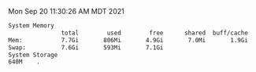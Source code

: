 Mon Sep 20 11:30:26 AM MDT 2021
```bash
System Memory
               total        used        free      shared  buff/cache   available
Mem:           7.7Gi       806Mi       4.9Gi       7.0Mi       1.9Gi       6.6Gi
Swap:          7.6Gi       593Mi       7.1Gi
System Storage
640M	.
```
```bash
